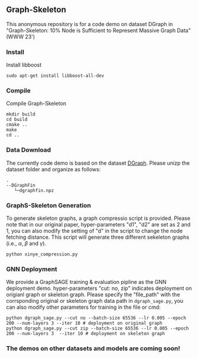 ## Graph-Skeleton

This anonymous repository is for a code demo on dataset DGraph in  "Graph-Skeleton: 10% Node is Sufficient to Represent Massive Graph Data" (WWW 23')



### Install

Install libboost

```shell
sudo apt-get install libboost-all-dev
```

### Compile

Compile Graph-Skeleton

```shell
mkdir build
cd build
cmake ..
make
cd ..
```

### Data Download

The currently code demo is based on the dataset [DGraph](https://dgraph.xinye.com/dataset). Please unizp the dataset folder and organize as follows:
```
.
--DGraphFin
   └─dgraphfin.npz
```

### GraphS-Skeleton Generation
To generate skeleton graphs, a graph compressio script is provided. Please note that in our original paper, hyper-parameters "d1", "d2" are set as 2 and 1, you can also modify the setting of "d" in the script to change the node fetching distance. This script will generate three different sekeleton graphs (i.e., $\alpha$, $\beta$ and $\gamma$).

```
python xinye_compression.py
```

### GNN Deployment
We provide a GraphSAGE training \& evaluation pipline as the GNN deployment demo. hyper-parameters "cut: no, zip" indicates deployment on origianl graph or skeleton graph.
Please specify the "file_path" with the corrsponding original or skeleton graph data path in `dgraph_sage.py`, you can also modify other parameters for training in the file or cmd:

```
python dgraph_sage.py --cut no --batch-size 65536 --lr 0.005 --epoch 200 --num-layers 3 --iter 10 # deployment on original graph
python dgraph_sage.py --cut zip --batch-size 65536 --lr 0.005 --epoch 200 --num-layers 3  --iter 10 # deployment on skeleton graph
```

### The demos on other datasets and models are coming soon!



